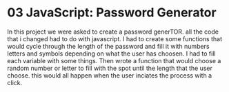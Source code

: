 # 03 JavaScript: Password Generator

In this project we were asked to create a password generTOR.  all the code that i changed had to do with javascript. I had to create some functions that would cycle through the length of the password and fill it with numbers letters and symbols depending on what the user has choosen. I had to fill each variable with some things. Then wrote a function that would choose a random number or letter to fill with the spot until the length that the user choose. this would all happen when the user inciates the process with a click.